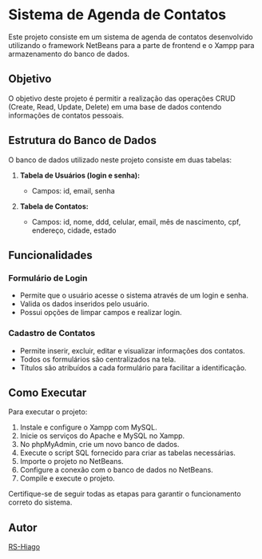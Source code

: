 # Sistema de Agenda de Contatos

Este projeto consiste em um sistema de agenda de contatos desenvolvido utilizando o framework NetBeans para a parte de frontend e o Xampp para armazenamento do banco de dados.

## Objetivo

O objetivo deste projeto é permitir a realização das operações CRUD (Create, Read, Update, Delete) em uma base de dados contendo informações de contatos pessoais.

## Estrutura do Banco de Dados

O banco de dados utilizado neste projeto consiste em duas tabelas:

1. **Tabela de Usuários (login e senha):**
   - Campos: id, email, senha

2. **Tabela de Contatos:**
   - Campos: id, nome, ddd, celular, email, mês de nascimento, cpf, endereço, cidade, estado

## Funcionalidades

### Formulário de Login
- Permite que o usuário acesse o sistema através de um login e senha.
- Valida os dados inseridos pelo usuário.
- Possui opções de limpar campos e realizar login.

### Cadastro de Contatos
- Permite inserir, excluir, editar e visualizar informações dos contatos.
- Todos os formulários são centralizados na tela.
- Títulos são atribuídos a cada formulário para facilitar a identificação.

## Como Executar

Para executar o projeto:

1. Instale e configure o Xampp com MySQL.
2. Inicie os serviços do Apache e MySQL no Xampp.
3. No phpMyAdmin, crie um novo banco de dados.
4. Execute o script SQL fornecido para criar as tabelas necessárias.
5. Importe o projeto no NetBeans.
6. Configure a conexão com o banco de dados no NetBeans.
7. Compile e execute o projeto.

Certifique-se de seguir todas as etapas para garantir o funcionamento correto do sistema.

## Autor

[RS-Hiago](https://github.com/RS-Hiago)

